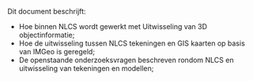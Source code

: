 Dit document beschrijft:
* Hoe binnen NLCS wordt gewerkt met Uitwisseling van 3D objectinformatie;
* Hoe de uitwisseling tussen NLCS tekeningen en GIS kaarten op basis van IMGeo is geregeld;
* De openstaande onderzoeksvragen beschreven rondom NLCS en uitwisseling van tekeningen en modellen;
